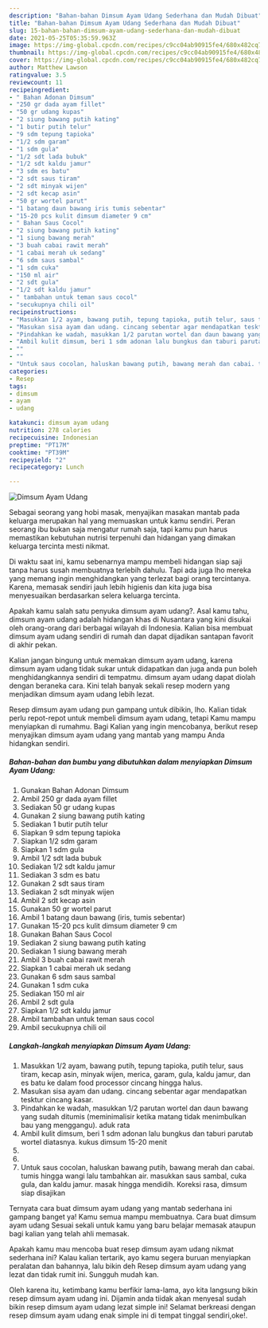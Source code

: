 ```yaml
---
description: "Bahan-bahan Dimsum Ayam Udang Sederhana dan Mudah Dibuat"
title: "Bahan-bahan Dimsum Ayam Udang Sederhana dan Mudah Dibuat"
slug: 15-bahan-bahan-dimsum-ayam-udang-sederhana-dan-mudah-dibuat
date: 2021-05-25T05:35:59.963Z
image: https://img-global.cpcdn.com/recipes/c9cc04ab90915fe4/680x482cq70/dimsum-ayam-udang-foto-resep-utama.jpg
thumbnail: https://img-global.cpcdn.com/recipes/c9cc04ab90915fe4/680x482cq70/dimsum-ayam-udang-foto-resep-utama.jpg
cover: https://img-global.cpcdn.com/recipes/c9cc04ab90915fe4/680x482cq70/dimsum-ayam-udang-foto-resep-utama.jpg
author: Matthew Lawson
ratingvalue: 3.5
reviewcount: 11
recipeingredient:
- " Bahan Adonan Dimsum"
- "250 gr dada ayam fillet"
- "50 gr udang kupas"
- "2 siung bawang putih kating"
- "1 butir putih telur"
- "9 sdm tepung tapioka"
- "1/2 sdm garam"
- "1 sdm gula"
- "1/2 sdt lada bubuk"
- "1/2 sdt kaldu jamur"
- "3 sdm es batu"
- "2 sdt saus tiram"
- "2 sdt minyak wijen"
- "2 sdt kecap asin"
- "50 gr wortel parut"
- "1 batang daun bawang iris tumis sebentar"
- "15-20 pcs kulit dimsum diameter 9 cm"
- " Bahan Saus Cocol"
- "2 siung bawang putih kating"
- "1 siung bawang merah"
- "3 buah cabai rawit merah"
- "1 cabai merah uk sedang"
- "6 sdm saus sambal"
- "1 sdm cuka"
- "150 ml air"
- "2 sdt gula"
- "1/2 sdt kaldu jamur"
- " tambahan untuk teman saus cocol"
- "secukupnya chili oil"
recipeinstructions:
- "Masukkan 1/2 ayam, bawang putih, tepung tapioka, putih telur, saus tiram, kecap asin, minyak wijen, merica, garam, gula, kaldu jamur, dan es batu ke dalam food processor cincang hingga halus."
- "Masukan sisa ayam dan udang. cincang sebentar agar mendapatkan tesktur cincang kasar."
- "Pindahkan ke wadah, masukkan 1/2 parutan wortel dan daun bawang yang sudah ditumis (meminimalisir ketika matang tidak menimbulkan bau yang menggangu). aduk rata"
- "Ambil kulit dimsum, beri 1 sdm adonan lalu bungkus dan taburi parutab wortel diatasnya. kukus dimsum 15-20 menit"
- ""
- ""
- "Untuk saus cocolan, haluskan bawang putih, bawang merah dan cabai. tumis hingga wangi lalu tambahkan air. masukkan saus sambal, cuka gula, dan kaldu jamur. masak hingga mendidih. Koreksi rasa, dimsum siap disajikan"
categories:
- Resep
tags:
- dimsum
- ayam
- udang

katakunci: dimsum ayam udang 
nutrition: 278 calories
recipecuisine: Indonesian
preptime: "PT17M"
cooktime: "PT39M"
recipeyield: "2"
recipecategory: Lunch

---
```



![Dimsum Ayam Udang](https://img-global.cpcdn.com/recipes/c9cc04ab90915fe4/680x482cq70/dimsum-ayam-udang-foto-resep-utama.jpg)

Sebagai seorang yang hobi masak, menyajikan masakan mantab pada keluarga merupakan hal yang memuaskan untuk kamu sendiri. Peran seorang ibu bukan saja mengatur rumah saja, tapi kamu pun harus memastikan kebutuhan nutrisi terpenuhi dan hidangan yang dimakan keluarga tercinta mesti nikmat.

Di waktu  saat ini, kamu sebenarnya mampu membeli hidangan siap saji tanpa harus susah membuatnya terlebih dahulu. Tapi ada juga lho mereka yang memang ingin menghidangkan yang terlezat bagi orang tercintanya. Karena, memasak sendiri jauh lebih higienis dan kita juga bisa menyesuaikan berdasarkan selera keluarga tercinta. 



Apakah kamu salah satu penyuka dimsum ayam udang?. Asal kamu tahu, dimsum ayam udang adalah hidangan khas di Nusantara yang kini disukai oleh orang-orang dari berbagai wilayah di Indonesia. Kalian bisa membuat dimsum ayam udang sendiri di rumah dan dapat dijadikan santapan favorit di akhir pekan.

Kalian jangan bingung untuk memakan dimsum ayam udang, karena dimsum ayam udang tidak sukar untuk didapatkan dan juga anda pun boleh menghidangkannya sendiri di tempatmu. dimsum ayam udang dapat diolah dengan beraneka cara. Kini telah banyak sekali resep modern yang menjadikan dimsum ayam udang lebih lezat.

Resep dimsum ayam udang pun gampang untuk dibikin, lho. Kalian tidak perlu repot-repot untuk membeli dimsum ayam udang, tetapi Kamu mampu menyiapkan di rumahmu. Bagi Kalian yang ingin mencobanya, berikut resep menyajikan dimsum ayam udang yang mantab yang mampu Anda hidangkan sendiri.

<!--inarticleads1-->

##### Bahan-bahan dan bumbu yang dibutuhkan dalam menyiapkan Dimsum Ayam Udang:

1. Gunakan  Bahan Adonan Dimsum
1. Ambil 250 gr dada ayam fillet
1. Sediakan 50 gr udang kupas
1. Gunakan 2 siung bawang putih kating
1. Sediakan 1 butir putih telur
1. Siapkan 9 sdm tepung tapioka
1. Siapkan 1/2 sdm garam
1. Siapkan 1 sdm gula
1. Ambil 1/2 sdt lada bubuk
1. Sediakan 1/2 sdt kaldu jamur
1. Sediakan 3 sdm es batu
1. Gunakan 2 sdt saus tiram
1. Sediakan 2 sdt minyak wijen
1. Ambil 2 sdt kecap asin
1. Gunakan 50 gr wortel parut
1. Ambil 1 batang daun bawang (iris, tumis sebentar)
1. Gunakan 15-20 pcs kulit dimsum diameter 9 cm
1. Gunakan  Bahan Saus Cocol
1. Sediakan 2 siung bawang putih kating
1. Sediakan 1 siung bawang merah
1. Ambil 3 buah cabai rawit merah
1. Siapkan 1 cabai merah uk sedang
1. Gunakan 6 sdm saus sambal
1. Gunakan 1 sdm cuka
1. Sediakan 150 ml air
1. Ambil 2 sdt gula
1. Siapkan 1/2 sdt kaldu jamur
1. Ambil  tambahan untuk teman saus cocol
1. Ambil secukupnya chili oil




<!--inarticleads2-->

##### Langkah-langkah menyiapkan Dimsum Ayam Udang:

1. Masukkan 1/2 ayam, bawang putih, tepung tapioka, putih telur, saus tiram, kecap asin, minyak wijen, merica, garam, gula, kaldu jamur, dan es batu ke dalam food processor cincang hingga halus.
1. Masukan sisa ayam dan udang. cincang sebentar agar mendapatkan tesktur cincang kasar.
1. Pindahkan ke wadah, masukkan 1/2 parutan wortel dan daun bawang yang sudah ditumis (meminimalisir ketika matang tidak menimbulkan bau yang menggangu). aduk rata
1. Ambil kulit dimsum, beri 1 sdm adonan lalu bungkus dan taburi parutab wortel diatasnya. kukus dimsum 15-20 menit
1. 
1. 
1. Untuk saus cocolan, haluskan bawang putih, bawang merah dan cabai. tumis hingga wangi lalu tambahkan air. masukkan saus sambal, cuka gula, dan kaldu jamur. masak hingga mendidih. Koreksi rasa, dimsum siap disajikan




Ternyata cara buat dimsum ayam udang yang mantab sederhana ini gampang banget ya! Kamu semua mampu membuatnya. Cara buat dimsum ayam udang Sesuai sekali untuk kamu yang baru belajar memasak ataupun bagi kalian yang telah ahli memasak.

Apakah kamu mau mencoba buat resep dimsum ayam udang nikmat sederhana ini? Kalau kalian tertarik, ayo kamu segera buruan menyiapkan peralatan dan bahannya, lalu bikin deh Resep dimsum ayam udang yang lezat dan tidak rumit ini. Sungguh mudah kan. 

Oleh karena itu, ketimbang kamu berfikir lama-lama, ayo kita langsung bikin resep dimsum ayam udang ini. Dijamin anda tiidak akan menyesal sudah bikin resep dimsum ayam udang lezat simple ini! Selamat berkreasi dengan resep dimsum ayam udang enak simple ini di tempat tinggal sendiri,oke!.

